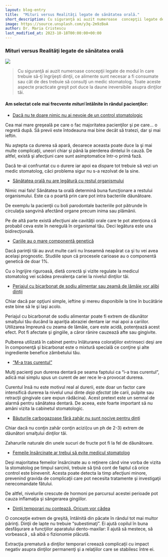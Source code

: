 ```yaml
---
layout: blog-entry
title:  "Mituri versus Realităţi legate de sănătatea orală."
short_description: Cu siguranţă ai auzit numeroase  concepţii legate de modul în care trebuie să-ţi îngrijeşti dinţii...
image: https://source.unsplash.com/y3q-2m9zBoA
author: Dr. Maria Cristescu
last_modified_at: 2023-10-18T00:00:00+00:00
---
```


### Mituri versus Realităţi legate de sănătatea orală

![](https://source.unsplash.com/y3q-2m9zBoA)

>Cu siguranţă ai auzit numeroase  concepţii legate de modul în care trebuie să-ţi îngrijeşti dinţii, ce alimente sunt necesar a fi consumate sau cât de des trebuie să consulţi un medic stomatolog.
Toate aceste aspecte practicate greşit pot duce la daune ireversibile asupra dinţilor tăi.

#### Am selectat  cele mai frecvente ***mituri*** întâlnite în rândul pacienţilor:

* [Dacă nu te doare nimic nu ai nevoie de un control stomatologic](red)

Cea mai mare greşeală pe care o fac majoritatea pacienţilor şi pe care... o regretă după. Să previi este întodeauna mai bine decât să tratezi, dar şi mai ieftin.

Nu aştepta ca durerea să apară, deoarece aceasta poate duce la şi mai multe complicaţii, uneori chiar şi până la pierderea dintelui în cauză. De altfel, există şi afecţiuni care sunt asimptomatice într-o primă fază.

Dacă te-ai confruntat cu o durere iar apoi ea dispare tot trebuie să vezi un medic stomatolog, căci problema sigur nu s-a rezolvat de la sine.


* [Sănătatea orală nu are legătură cu restul organismului](red)


Nimic mai fals! Sănătatea ta orală determină buna funcţionare a restului organismului. Este ca o poartă prin care pot intra bacteriile dăunătoare.

De exemplu la pacienţii cu boli parodontale bacteriile pot pătrunde în circulaţia sangvină afectând organe precum inima sau plămânii.

Pe de altă parte există afecţiuni ale cavităţii orale care te pot atenţiona că probabil ceva este în neregulă în organismal tău. Deci legătura este una bidirecţională.

* [Cariile au o mare componentă genetică](red)

Dacă parinţii tăi au avut multe carii nu înseamnă neapărat ca şi tu vei avea acelaşi
prognostic. Studiile spun că procesele carioase au o componentă genetică de doar 1%.

Cu o îngrijire riguroasă, dietă corectă şi vizite regulate la medicul stomatolog vei scădea
prevalenţa cariei la nivelul dinţilor tăi.

* [Periajul cu bicarbonat de sodiu alimentar sau zeamă de lămâie vor alibi dinţii](red)

Chiar dacă par opţiuni simple, ieftine şi mereu disponibile la tine în bucătărie este bine
să le şi laşi acolo.

Periajul cu bicarbonat de sodiu alimentar poate fi extrem de dăunător smalţului tău
ducând la apariţia abraziei dentare iar mai apoi a cariilor. Utilizarea împreună cu zeama
de lămâie, care este acidă, potenţează acest efect. Pot fi afectate şi gingiile, a căror
rănire cauzează afte sau gingivite.

Pulberea utilizată în cabinet pentru înlăturarea coloraţiilor extrinseci deşi are în
componenţă şi bicarbonat este o mixtură specială ce conţine şi alte ingrediente benefice
zâmbetului tău.

* [“M-a tras curentul”](red)

Mulţi pacienţi pun durerea dentară pe seama faptului ca “i-a tras curentul”, adică mai
simplu spus un curent de aer rece le-a provocat durerea.

Curentul însă nu este motivul real al durerii, este doar un factor care intensifică durerea
la nivelul unui dinte *deja afectat* (de carii, pulpite sau retracţii gingivale care expun
rădăcina). Acest pretext este un semnal de alarmă pentru sănătatea dentară.
De aceea, este foarte important să nu amâni vizita la cabinetul stomatologic.

* [Băuturile carbogazoase fără zahăr nu sunt nocive pentru dinţi](red)

Chiar dacă nu conţin zahăr conţin acizi(cu un ph de 2-3) extrem de dăunători smalţului
dinţilor tăi.

Zaharurile naturale din unele sucuri de fructe pot fi la fel de dăunătoare.

* [Femeile însărcinate ar trebui să evite medicul stomatolog](red)

Deşi majoritatea femeilor însărcinate au o reţinere când vine vorba de vizita la
stomatolog pe timpul sarcinii, trebuie să ţină cont de faptul că orice control este
binevenit. Acesta poate detecta la timp afecţiuni minore, prevenind gravida de
complicaţii care pot necesita tratamente şi investigaţii nerecomandate fătului.

De altfel, nivelurile crescute de hormoni pe parcursul acestei perioade pot cauza
inflamaţia şi sângerarea gingiilor.

* [Dinţii temporari nu contează. Oricum vor cădea](red)

O concepţie extrem de greşită, întâlnită din păcate în rândul tot mai multor părinţi.
Dinţii de lapte nu trebuie “subestimaţi”. Ei ajută copilul în buna desfăşurare a funcţiilor
aparatului dento-maxilar: îl ajută să mestece, să vorbească , să aibă o fizionomie
plăcută.

Extracţia prematură a dinţilor temporari creează complicaţii cu impact negativ asupra
dinţilor permanenţi şi a relaţiilor care se stabilesc între ei.